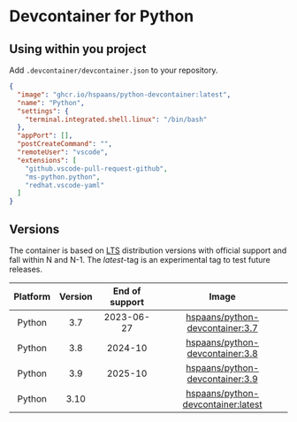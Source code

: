 # Devcontainer for Python

## Using within you project

Add `.devcontainer/devcontainer.json` to your repository.

```json
{
  "image": "ghcr.io/hspaans/python-devcontainer:latest",
  "name": "Python",
  "settings": {
    "terminal.integrated.shell.linux": "/bin/bash"
  },
  "appPort": [],
  "postCreateCommand": "",
  "remoteUser": "vscode",
  "extensions": [
    "github.vscode-pull-request-github",
    "ms-python.python",
    "redhat.vscode-yaml"
  ]
}
```

## Versions

The container is based on [LTS](https://en.wikipedia.org/wiki/Long-term_support) distribution versions with official support and fall within N and N-1. The *latest*-tag is an experimental tag to test future releases.

| Platform | Version | End of support |                              Image                               |
| :------: | :-----: | :------------: | :--------------------------------------------------------------: |
|  Python  |   3.7   |   2023-06-27   |    [hspaans/python-devcontainer:3.7][python-devcontainer:3.7]    |
|  Python  |   3.8   |    2024-10     |    [hspaans/python-devcontainer:3.8][python-devcontainer:3.8]    |
|  Python  |   3.9   |    2025-10     |    [hspaans/python-devcontainer:3.9][python-devcontainer:3.9]    |
|  Python  |   3.10  |                | [hspaans/python-devcontainer:latest][python-devcontainer:latest] |

[python-devcontainer:latest]: ghcr.io/hspaans/python-devcontainer:latest
[python-devcontainer:3.7]: ghcr.io/hspaans/python-devcontainer:3.7
[python-devcontainer:3.8]: ghcr.io/hspaans/python-devcontainer:3.8
[python-devcontainer:3.9]: ghcr.io/hspaans/python-devcontainer:3.9
